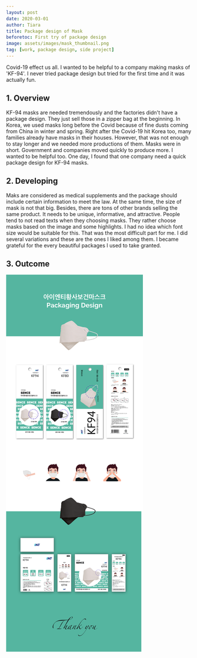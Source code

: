 ```yaml
---
layout: post
date: 2020-03-01
author: Tiara
title: Package design of Mask
beforetoc: First try of package design
image: assets/images/mask_thumbnail.png
tag: [work, package design, side project]
---
```


Covid-19 effect us all. I wanted to be helpful to a company making masks of 'KF-94'. I never tried package design but tried for the first time and it was actually fun.

## 1. Overview
KF-94 masks are needed tremendously and the factories didn't have a package design. They just sell those in a zipper bag at the beginning. In Korea, we used masks long before the Covid because of fine dusts coming from China in winter and spring. Right after the Covid-19 hit Korea too, many families already have masks in their houses. However, that was not enough to stay longer and we needed more productions of them. Masks were in short. Government and companies moved quickly to produce more. I wanted to be helpful too. One day, I found that one company need a quick package design for KF-94 masks. 

## 2. Developing
Maks are considered as medical supplements and the package should include certain information to meet the law. At the same time, the size of mask is not that big. Besides, there are tons of other brands selling the same product. It needs to be unique, informative, and attractive. People tend to not read texts when they choosing masks. They rather choose masks based on the image and some highlights. I had no idea which font size would be suitable for this. That was the most difficult part for me. I did several variations and these are the ones I liked among them. I became grateful for the every beautiful packages I used to take granted.

## 3. Outcome
![mask packagedesign](/assets/images/mask_showcase.png)
